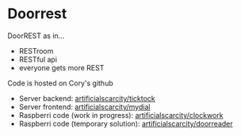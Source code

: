 # Doorrest

DoorREST as in...
* RESTroom
* RESTful api
* everyone gets more REST

Code is hosted on Cory's github
* Server backend: [artificialscarcity/ticktock](https://github.com/artificialscarcity/ticktock)
* Server frontend: [artificialscarcity/mydial](https://github.com/artificialscarcity/mydial)
* Raspberri code (work in progress): [artificialscarcity/clockwork](https://github.com/artificialscarcity/clockwork)
* Raspberri code (temporary solution): [artificialscarcity/doorreader](https://github.com/artificialscarcity/doorreader)
